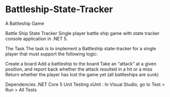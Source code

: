 # Battleship-State-Tracker
A Battleship Game

Battle Ship State Tracker
Single player battle ship game with state tracker console application in .NET 5.

The Task
The task is to implement a Battleship state-tracker for a single player that must support the following logic:

Create a board
Add a battleship to the board
Take an “attack” at a given position, and report back whether the attack resulted in a hit or a miss
Return whether the player has lost the game yet (all battleships are sunk)

Dependencies
.NET Core 5
Unit Testing
xUnit : In Visual Studio, go to Test > Run > All Tests
